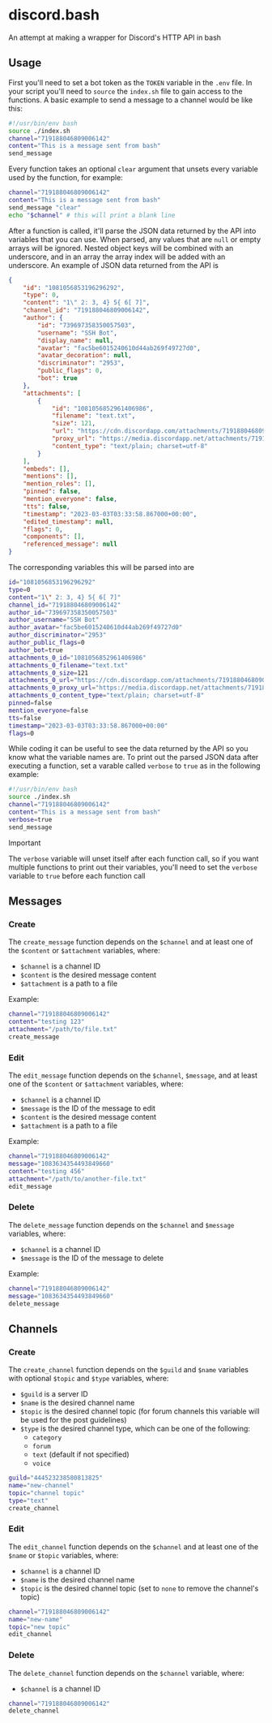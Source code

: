 # discord.bash

An attempt at making a wrapper for Discord's HTTP API in bash

## Usage

First you'll need to set a bot token as the `TOKEN` variable in the `.env` file. In your script you'll need to `source` the `index.sh` file to gain access to the functions. A basic example to send a message to a channel would be like this:

```bash
#!/usr/bin/env bash
source ./index.sh
channel="719188046809006142"
content="This is a message sent from bash"
send_message
```

Every function takes an optional `clear` argument that unsets every variable used by the function, for example:

```bash
channel="719188046809006142"
content="This is a message sent from bash"
send_message "clear"
echo "$channel" # this will print a blank line
```

After a function is called, it'll parse the JSON data returned by the API into variables that you can use. When parsed, any values that are `null` or empty arrays will be ignored. Nested object keys will be combined with an underscore, and in an array the array index will be added with an underscore. An example of JSON data returned from the API is

```json
{
	"id": "1081056853196296292",
	"type": 0,
	"content": "1\" 2: 3, 4} 5{ 6[ 7]",
	"channel_id": "719188046809006142",
	"author": {
		"id": "739697358350057503",
		"username": "SSH Bot",
		"display_name": null,
		"avatar": "fac5be6015240610d44ab269f49727d0",
		"avatar_decoration": null,
		"discriminator": "2953",
		"public_flags": 0,
		"bot": true
	},
	"attachments": [
		{
			"id": "1081056852961406986",
			"filename": "text.txt",
			"size": 121,
			"url": "https://cdn.discordapp.com/attachments/719188046809006142/1081056852961406987/text.txt",
			"proxy_url": "https://media.discordapp.net/attachments/719188046809006142/1081056852961406987/text.txt",
			"content_type": "text/plain; charset=utf-8"
		}
	],
	"embeds": [],
	"mentions": [],
	"mention_roles": [],
	"pinned": false,
	"mention_everyone": false,
	"tts": false,
	"timestamp": "2023-03-03T03:33:58.867000+00:00",
	"edited_timestamp": null,
	"flags": 0,
	"components": [],
	"referenced_message": null
}
```

The corresponding variables this will be parsed into are

```bash
id="1081056853196296292"
type=0
content="1\" 2: 3, 4} 5{ 6[ 7]"
channel_id="719188046809006142"
author_id="739697358350057503"
author_username="SSH Bot"
author_avatar="fac5be6015240610d44ab269f49727d0"
author_discriminator="2953"
author_public_flags=0
author_bot=true
attachments_0_id="1081056852961406986"
attachments_0_filename="text.txt"
attachments_0_size=121
attachments_0_url="https://cdn.discordapp.com/attachments/719188046809006142/1081056852961406987/text.txt"
attachments_0_proxy_url="https://media.discordapp.net/attachments/719188046809006142/1081056852961406987/text.txt"
attachments_0_content_type="text/plain; charset=utf-8"
pinned=false
mention_everyone=false
tts=false
timestamp="2023-03-03T03:33:58.867000+00:00"
flags=0
```

While coding it can be useful to see the data returned by the API so you know what the variable names are. To print out the parsed JSON data after executing a function, set a varable called `verbose` to `true` as in the following example:

```bash
#!/usr/bin/env bash
source ./index.sh
channel="719188046809006142"
content="This is a message sent from bash"
verbose=true
send_message
```

> [!IMPORTANT]  
> The `verbose` variable will unset itself after each function call, so if you want multiple functions to print out their variables, you'll need to set the `verbose` variable to `true` before each function call

## Messages

### Create

The `create_message` function depends on the `$channel` and at least one of the `$content` or `$attachment` variables, where:

- `$channel` is a channel ID
- `$content` is the desired message content
- `$attachment` is a path to a file

Example:

```bash
channel="719188046809006142"
content="testing 123"
attachment="/path/to/file.txt"
create_message
```

### Edit

The `edit_message` function depends on the `$channel`, `$message`, and at least one of the `$content` or `$attachment` variables, where:

- `$channel` is a channel ID
- `$message` is the ID of the message to edit
- `$content` is the desired message content
- `$attachment` is a path to a file

Example:

```bash
channel="719188046809006142"
message="1083634354493849660"
content="testing 456"
attachment="/path/to/another-file.txt"
edit_message
```

### Delete

The `delete_message` function depends on the `$channel` and `$message` variables, where:

- `$channel` is a channel ID
- `$message` is the ID of the message to delete

Example:

```bash
channel="719188046809006142"
message="1083634354493849660"
delete_message
```

## Channels

### Create

The `create_channel` function depends on the `$guild` and `$name` variables with optional `$topic` and `$type` variables, where:

- `$guild` is a server ID
- `$name` is the desired channel name
- `$topic` is the desired channel topic (for forum channels this variable will be used for the post guidelines)
- `$type` is the desired channel type, which can be one of the following:
	- `category`
	- `forum`
	- `text` (default if not specified)
	- `voice`

```bash
guild="444523238580813825"
name="new-channel"
topic="channel topic"
type="text"
create_channel
```

### Edit

The `edit_channel` function depends on the `$channel` and at least one of the `$name` or `$topic` variables, where:

- `$channel` is a channel ID
- `$name` is the desired channel name
- `$topic` is the desired channel topic (set to `none` to remove the channel's topic)

```bash
channel="719188046809006142"
name="new-name"
topic="new topic"
edit_channel
```

### Delete

The `delete_channel` function depends on the `$channel` variable, where:

- `$channel` is a channel ID

```bash
channel="719188046809006142"
delete_channel
```